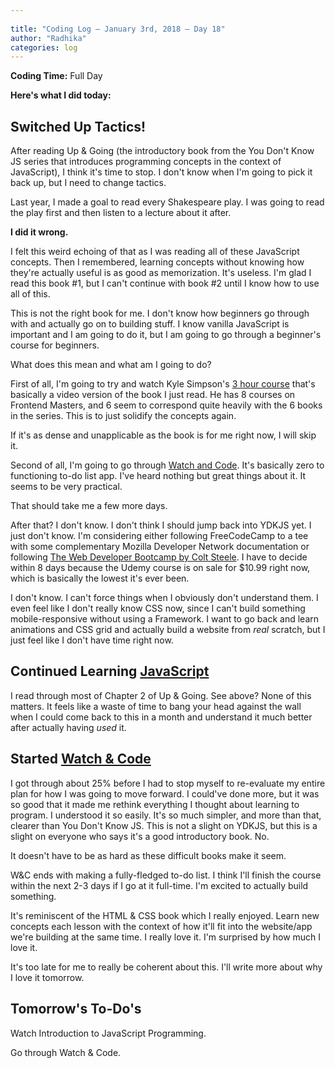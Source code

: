 ```yaml
---
 
title: "Coding Log — January 3rd, 2018 — Day 18"
author: "Radhika"
categories: log
---
```


**Coding Time:** Full Day

**Here's what I did today:**

## Switched Up Tactics!

After reading Up & Going (the introductory book from the You Don't Know JS series that introduces programming concepts in the context of JavaScript), I think it's time to stop. I don't know when I'm going to pick it back up, but I need to change tactics.

Last year, I made a goal to read every Shakespeare play. I was going to read the play first and then listen to a lecture about it after.

**I did it wrong.**

I felt this weird echoing of that as I was reading all of these JavaScript concepts. Then I remembered, learning concepts without knowing how they're actually useful is as good as memorization. It's useless. I'm glad I read this book #1, but I can't continue with book #2 until I know how to use all of this.

This is not the right book for me. I don't know how beginners go through with and actually go on to building stuff. I know vanilla JavaScript is important and I am going to do it, but I am going to go through a beginner's course for beginners.

What does this mean and what am I going to do?

First of all, I'm going to try and watch Kyle Simpson's [3 hour course](https://frontendmasters.com/courses/javascript-basics/) that's basically a video version of the book I just read. He has 8 courses on Frontend Masters, and 6 seem to correspond quite heavily with the 6 books in the series. This is to just solidify the concepts again.

If it's as dense and unapplicable as the book is for me right now, I will skip it.

Second of all, I'm going to go through [Watch and Code](https://watchandcode.com). It's basically zero to functioning to-do list app. I've heard nothing but great things about it. It seems to be very practical. 

That should take me a few more days.

After that? I don't know. I don't think I should jump back into YDKJS yet. I just don't know. I'm considering either following FreeCodeCamp to a tee with some complementary Mozilla Developer Network documentation or following [The Web Developer Bootcamp by Colt Steele](https://www.udemy.com/the-web-developer-bootcamp/). I have to decide within 8 days because the Udemy course is on sale for $10.99 right now, which is basically the lowest it's ever been.

I don't know. I can't force things when I obviously don't understand them. I even feel like I don't really know CSS now, since I can't build something mobile-responsive without using a Framework. I want to go back and learn animations and CSS grid and actually build a website from *real* scratch, but I just feel like I don't have time right now.


## Continued Learning [JavaScript](https://github.com/getify/You-Dont-Know-JS)

I read through most of Chapter 2 of Up & Going. See above? None of this matters. It feels like a waste of time to bang your head against the wall when I could come back to this in a month and understand it much better after actually having *used* it.

## Started [Watch & Code](http://watchandcode.com)

I got through about 25% before I had to stop myself to re-evaluate my entire plan for how I was going to move forward. I could've done more, but it was so good that it made me rethink everything I thought about learning to program. I understood it so easily. It's so much simpler, and more than that, clearer than You Don't Know JS. This is not a slight on YDKJS, but this is a slight on everyone who says it's a good introductory book. No. 

It doesn't have to be as hard as these difficult books make it seem.

W&C ends with making a fully-fledged to-do list. I think I'll finish the course within the next 2-3 days if I go at it full-time. I'm excited to actually build something.

It's reminiscent of the HTML & CSS book which I really enjoyed. Learn new concepts each lesson with the context of how it'll fit into the website/app we're building at the same time. I really love it. I'm surprised by how much I love it.

It's too late for me to really be coherent about this. I'll write more about why I love it tomorrow.

## Tomorrow's To-Do's

Watch Introduction to JavaScript Programming.

Go through Watch & Code.